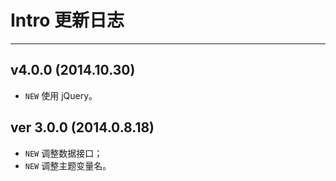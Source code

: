 # Intro 更新日志
---

## v4.0.0 (2014.10.30)

- `NEW` 使用 jQuery。

## ver 3.0.0 (2014.0.8.18)

- `NEW` 调整数据接口；
- `NEW` 调整主题变量名。
